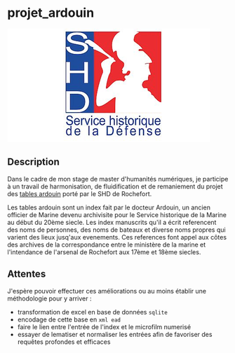 # projet_ardouin
![](logo-SHD.png)

## Description 
Dans le cadre de mon stage de master d'humanités numériques, je participe à un travail de harmonisation, de fluidification et de remaniement du projet des [tables ardouin](https://www.servicehistorique.sga.defense.gouv.fr/ressources/les-tables-ardouin) porté par le SHD de Rochefort.  

Les tables ardouin sont un index fait par le docteur Ardouin, un ancien officier de Marine devenu archivisite pour le Service historique de la Marine au début du 20ème siecle. Les index manuscrits qu'il a écrit referencent des noms de personnes, des noms de bateaux et diverse noms propres qui varient des lieux jusq'aux evenements. Ces references font appel aux côtes des archives de la correspondance entre le ministère de la marine et l'intendance de l'arsenal de Rochefort aux 17ème et 18ème siecles.

## Attentes
J'espère pouvoir effectuer ces améliorations ou au moins établir une méthodologie pour y arriver : 
- transformation de excel en base de données `sqlite`
- encodage de cette base en `xml ead` 
- faire le lien entre l'entrée de l'index et le microfilm numerisé
- essayer de lematiser et normaliser les entrées afin de favoriser des requêtes profondes et efficaces 